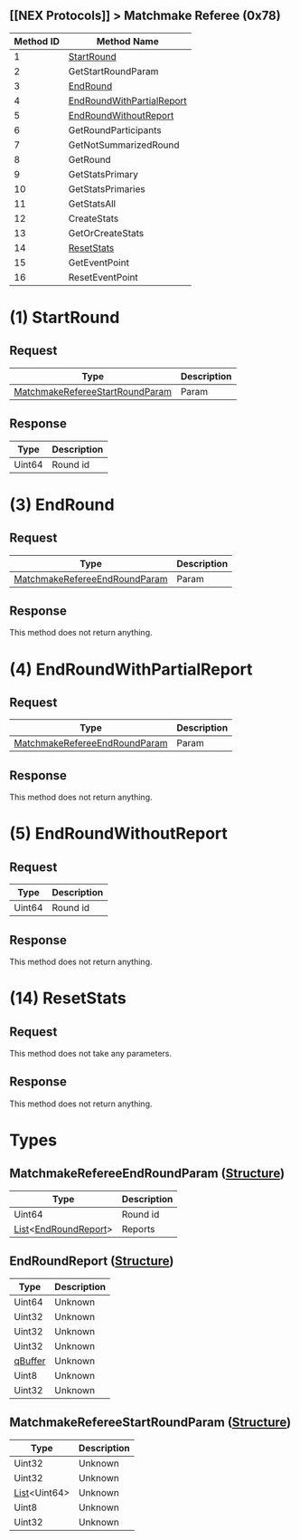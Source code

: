 ## [[NEX Protocols]] > Matchmake Referee (0x78)

| Method ID | Method Name |
| --- | --- |
| 1 | [StartRound](#1-startround) |
| 2 | GetStartRoundParam |
| 3 | [EndRound](#3-endround) |
| 4 | [EndRoundWithPartialReport](#4-endroundwithpartialreport) |
| 5 | [EndRoundWithoutReport](#5-endroundwithoutreport) |
| 6 | GetRoundParticipants |
| 7 | GetNotSummarizedRound |
| 8 | GetRound |
| 9 | GetStatsPrimary |
| 10 | GetStatsPrimaries |
| 11 | GetStatsAll |
| 12 | CreateStats |
| 13 | GetOrCreateStats |
| 14 | [ResetStats](#14-resetstats) |
| 15 | GetEventPoint |
| 16 | ResetEventPoint |

# (1) StartRound
## Request
| Type | Description |
| --- | --- |
| [MatchmakeRefereeStartRoundParam](#matchmakerefereestartroundparam-structure) | Param |

## Response
| Type | Description |
| --- | --- |
| Uint64 | Round id |

# (3) EndRound
## Request
| Type | Description |
| --- | --- |
| [MatchmakeRefereeEndRoundParam](#matchmakerefereeendroundparam-structure) | Param |

## Response
This method does not return anything.

# (4) EndRoundWithPartialReport
## Request
| Type | Description |
| --- | --- |
| [MatchmakeRefereeEndRoundParam](#matchmakerefereeendroundparam-structure) | Param |

## Response
This method does not return anything.

# (5) EndRoundWithoutReport
## Request
| Type | Description |
| --- | --- |
| Uint64 | Round id |

## Response
This method does not return anything.

# (14) ResetStats
## Request
This method does not take any parameters.

## Response
This method does not return anything.

# Types
## MatchmakeRefereeEndRoundParam ([Structure])
| Type | Description |
| --- | --- |
| Uint64 | Round id |
| [List]&lt;[EndRoundReport](#endroundreport-structure)&gt; | Reports |

## EndRoundReport ([Structure])
| Type | Description |
| --- | --- |
| Uint64 | Unknown |
| Uint32 | Unknown |
| Uint32 | Unknown |
| Uint32 | Unknown |
| [qBuffer] | Unknown |
| Uint8 | Unknown |
| Uint32 | Unknown |

## MatchmakeRefereeStartRoundParam ([Structure])
| Type | Description |
| --- | --- |
| Uint32 | Unknown |
| Uint32 | Unknown |
| [List]&lt;Uint64&gt; | Unknown |
| Uint8 | Unknown |
| Uint32 | Unknown |

[Result]: NEX-Common-Types#result
[String]: NEX-Common-Types#string
[Buffer]: NEX-Common-Types#buffer
[qBuffer]: NEX-Common-Types#qbuffer
[List]: NEX-Common-Types#list
[Map]: NEX-Common-Types#map
[DateTime]: NEX-Common-Types#datetime
[Structure]: NEX-Common-Types#structure
[Data]: NEX-Common-Types#anydataholder
[PID]: NEX-Common-Types#pid
[ResultRange]: NEX-Common-Types#resultrange-structure
